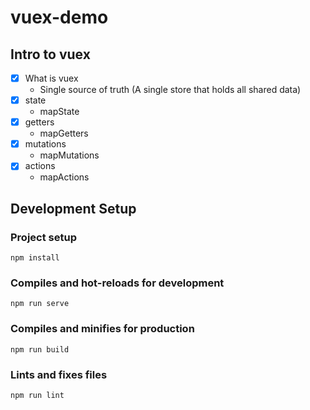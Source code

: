 # vuex-demo

## Intro to vuex

* [x] What is vuex
  * Single source of truth (A single store that holds all shared data)
* [x] state
  * mapState
* [x] getters
  * mapGetters
* [x] mutations
  * mapMutations
* [x] actions
  * mapActions

## Development Setup
### Project setup
```
npm install
```

### Compiles and hot-reloads for development
```
npm run serve
```

### Compiles and minifies for production
```
npm run build
```

### Lints and fixes files
```
npm run lint
```
